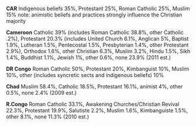 **CAR**
Indigenous beliefs 35%, Protestant 25%, Roman Catholic 25%, Muslim 15%
note: animistic beliefs and practices strongly influence the Christian majority

**Cameroon**
Catholic 39% (includes Roman Catholic 38.8%, other Catholic .2%), Protestant 20.3% (includes United Church 6.1%, Anglican 5%, Baptist 1.9%, Lutheran 1.5%, Pentecostal 1.5%, Presbyterian 1.4%, other Protestant 2.9%), Orthodox 1.6%, other Christian 6.3%, Muslim 3.2%, Hindu 1.5%, Sikh 1.4%, Buddhist 1.1%, Jewish 1%, other 0.6%, none 23.9% (2011 est.)

**DR Congo**
Roman Catholic 50%, Protestant 20%, Kimbanguist 10%, Muslim 10%, other (includes syncretic sects and indigenous beliefs) 10%

**Chad**
Muslim 58.4%, Catholic 18.5%, Protestant 16.1%, animist 4%, other 0.5%, none 2.4% (2009 est.)

**R.Congo**
Roman Catholic 33.1%, Awakening Churches/Christian Revival 22.3%, Protestant 19.9%, Salutiste 2.2%, Muslim 1.6%, Kimbanguiste 1.5%, other 8.1%, none 11.3% (2010 est.)
